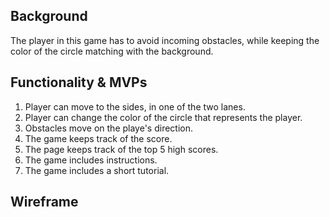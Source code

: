 ## Background

The player in this game has to avoid incoming obstacles, while keeping the color of the circle matching with the background.

## Functionality & MVPs

1. Player can move to the sides, in one of the two lanes.
2. Player can change the color of the circle that represents the player.
3. Obstacles move on the playe's direction.
4. The game keeps track of the score.
5. The page keeps track of the top 5 high scores.
6. The game includes instructions.
7. The game includes a short tutorial.

## Wireframe



